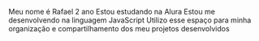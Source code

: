 Meu nome é Rafael 2 ano
Estou estudando na Alura
Estou me desenvolvendo na linguagem JavaScript
Utilizo esse espaço para minha organização e compartilhamento dos meu projetos desenvolvidos
